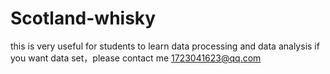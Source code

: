 # Scotland-whisky
this is very useful for students to learn data processing and data analysis
if you want data set，please contact me 1723041623@qq.com
